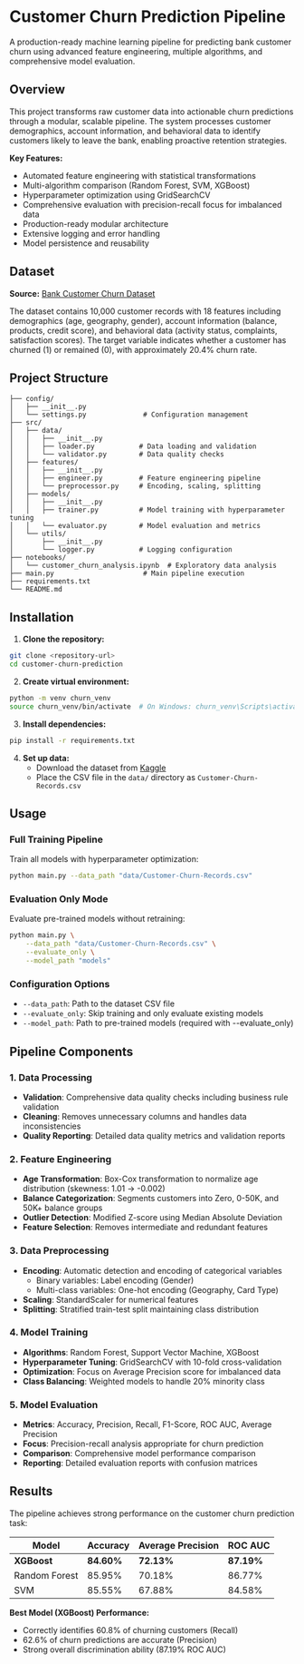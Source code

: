 # Customer Churn Prediction Pipeline

A production-ready machine learning pipeline for predicting bank customer churn using advanced feature engineering, multiple algorithms, and comprehensive model evaluation.

## Overview

This project transforms raw customer data into actionable churn predictions through a modular, scalable pipeline. The system processes customer demographics, account information, and behavioral data to identify customers likely to leave the bank, enabling proactive retention strategies.

**Key Features:**
- Automated feature engineering with statistical transformations
- Multi-algorithm comparison (Random Forest, SVM, XGBoost)
- Hyperparameter optimization using GridSearchCV
- Comprehensive evaluation with precision-recall focus for imbalanced data
- Production-ready modular architecture
- Extensive logging and error handling
- Model persistence and reusability

## Dataset

**Source:** [Bank Customer Churn Dataset](https://www.kaggle.com/datasets/radheshyamkollipara/bank-customer-churn)

The dataset contains 10,000 customer records with 18 features including demographics (age, geography, gender), account information (balance, products, credit score), and behavioral data (activity status, complaints, satisfaction scores). The target variable indicates whether a customer has churned (1) or remained (0), with approximately 20.4% churn rate.

## Project Structure

```
├── config/
│   ├── __init__.py
│   └── settings.py              # Configuration management
├── src/
│   ├── data/
│   │   ├── __init__.py
│   │   ├── loader.py           # Data loading and validation
│   │   └── validator.py        # Data quality checks
│   ├── features/
│   │   ├── __init__.py
│   │   ├── engineer.py         # Feature engineering pipeline
│   │   └── preprocessor.py     # Encoding, scaling, splitting
│   ├── models/
│   │   ├── __init__.py
│   │   ├── trainer.py          # Model training with hyperparameter tuning
│   │   └── evaluator.py        # Model evaluation and metrics
│   └── utils/
│       ├── __init__.py
│       └── logger.py           # Logging configuration
├── notebooks/
│   └── customer_churn_analysis.ipynb  # Exploratory data analysis
├── main.py                      # Main pipeline execution
├── requirements.txt
└── README.md
```

## Installation

1. **Clone the repository:**
```bash
git clone <repository-url>
cd customer-churn-prediction
```

2. **Create virtual environment:**
```bash
python -m venv churn_venv
source churn_venv/bin/activate  # On Windows: churn_venv\Scripts\activate
```

3. **Install dependencies:**
```bash
pip install -r requirements.txt
```

4. **Set up data:**
   - Download the dataset from [Kaggle](https://www.kaggle.com/datasets/radheshyamkollipara/bank-customer-churn)
   - Place the CSV file in the `data/` directory as `Customer-Churn-Records.csv`

## Usage

### Full Training Pipeline

Train all models with hyperparameter optimization:

```bash
python main.py --data_path "data/Customer-Churn-Records.csv"
```

### Evaluation Only Mode

Evaluate pre-trained models without retraining:

```bash
python main.py \
    --data_path "data/Customer-Churn-Records.csv" \
    --evaluate_only \
    --model_path "models"
```

### Configuration Options

- `--data_path`: Path to the dataset CSV file
- `--evaluate_only`: Skip training and only evaluate existing models
- `--model_path`: Path to pre-trained models (required with --evaluate_only)

## Pipeline Components

### 1. Data Processing
- **Validation**: Comprehensive data quality checks including business rule validation
- **Cleaning**: Removes unnecessary columns and handles data inconsistencies
- **Quality Reporting**: Detailed data quality metrics and validation reports

### 2. Feature Engineering
- **Age Transformation**: Box-Cox transformation to normalize age distribution (skewness: 1.01 → -0.002)
- **Balance Categorization**: Segments customers into Zero, 0-50K, and 50K+ balance groups
- **Outlier Detection**: Modified Z-score using Median Absolute Deviation
- **Feature Selection**: Removes intermediate and redundant features

### 3. Data Preprocessing
- **Encoding**: Automatic detection and encoding of categorical variables
  - Binary variables: Label encoding (Gender)
  - Multi-class variables: One-hot encoding (Geography, Card Type)
- **Scaling**: StandardScaler for numerical features
- **Splitting**: Stratified train-test split maintaining class distribution

### 4. Model Training
- **Algorithms**: Random Forest, Support Vector Machine, XGBoost
- **Hyperparameter Tuning**: GridSearchCV with 10-fold cross-validation
- **Optimization**: Focus on Average Precision score for imbalanced data
- **Class Balancing**: Weighted models to handle 20% minority class

### 5. Model Evaluation
- **Metrics**: Accuracy, Precision, Recall, F1-Score, ROC AUC, Average Precision
- **Focus**: Precision-recall analysis appropriate for churn prediction
- **Comparison**: Comprehensive model performance comparison
- **Reporting**: Detailed evaluation reports with confusion matrices

## Results

The pipeline achieves strong performance on the customer churn prediction task:

| Model | Accuracy | Average Precision | ROC AUC |
|-------|----------|-------------------|---------|
| **XGBoost** | **84.60%** | **72.13%** | **87.19%** |
| Random Forest | 85.95% | 70.18% | 86.77% |
| SVM | 85.55% | 67.88% | 84.58% |

**Best Model (XGBoost) Performance:**
- Correctly identifies 60.8% of churning customers (Recall)
- 62.6% of churn predictions are accurate (Precision)
- Strong overall discrimination ability (87.19% ROC AUC)

